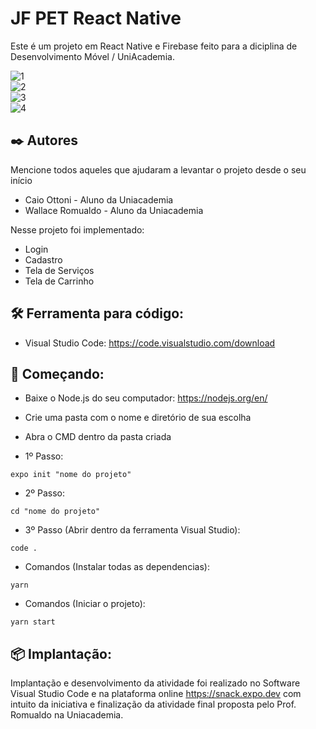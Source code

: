 # JF PET React Native

Este é um projeto em React Native e Firebase feito para a diciplina de Desenvolvimento Móvel / UniAcademia.

![1](https://user-images.githubusercontent.com/67033167/205357538-93909a13-c9a9-49cc-9650-05d5daca95dd.jpg)
<br>
![2](https://user-images.githubusercontent.com/67033167/205357603-732bf6e0-2bf5-42c0-b4a4-9ccb51b09c80.jpg)
<br>
![3](https://user-images.githubusercontent.com/67033167/205357655-60561880-15ef-4ca2-813d-05bed807a3d9.jpg)
<br>
![4](https://user-images.githubusercontent.com/67033167/205357694-1f7e6dc9-0852-4406-a4eb-a4b803b3392c.jpg)
<br>

## ✒️ Autores

Mencione todos aqueles que ajudaram a levantar o projeto desde o seu início

* Caio Ottoni - Aluno da Uniacademia
* Wallace Romualdo - Aluno da Uniacademia

Nesse projeto foi implementado:

* Login
* Cadastro
* Tela de Serviços
* Tela de Carrinho

## 🛠️ Ferramenta para código:

* Visual Studio Code:
https://code.visualstudio.com/download

## 🚀 Começando:

* Baixe o Node.js do seu computador:
https://nodejs.org/en/

* Crie uma pasta com o nome e diretório de sua escolha 

* Abra o CMD dentro da pasta criada 

* 1º Passo:

```
expo init "nome do projeto"
```

* 2º Passo:

```
cd "nome do projeto"
```

* 3º Passo (Abrir dentro da ferramenta Visual Studio):

```
code .
```

* Comandos (Instalar todas as dependencias):

```
yarn
```

* Comandos (Iniciar o projeto):

```
yarn start
```

## 📦 Implantação:

Implantação e desenvolvimento da atividade foi realizado no Software Visual Studio Code e na plataforma online https://snack.expo.dev com intuito da iniciativa e finalização da atividade final proposta pelo Prof. Romualdo na Uniacademia.
